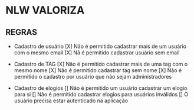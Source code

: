 # NLW VALORIZA

## REGRAS

- Cadastro de usuário
  [X] Não é permitido cadastrar mais de um usuário com o mesmo email
  [X] Nã é permitido cadastrar usuário sem email

- Cadastro de TAG
  [X] Não é permitido cadastrar mais de uma tag com o mesmo nome
  [X] Não é permitido cadastrar tag sem nome
  [X] Não é permitido o cadastro por usuário que não sejam administradores

- Cadastro de elogios
  [] Não é permitido um usuário cadastrar um elogio para si
  [] Não é permitido cadastrar elogios para usuários inválidos
  [] O usuário precisa estar autenticado na aplicação
